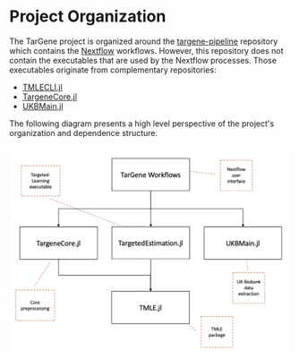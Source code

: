 # Project Organization

The TarGene project is organized around the [targene-pipeline](https://github.com/TARGENE/targene-pipeline) repository which contains the [Nextflow](https://www.nextflow.io/) workflows. However, this repository does not contain the executables that are used by the Nextflow processes. Those executables originate from complementary repositories:

- [TMLECLI.jl](https://github.com/TARGENE/TMLECLI.jl)
- [TargeneCore.jl](https://github.com/TARGENE/TargeneCore.jl)
- [UKBMain.jl](https://github.com/TARGENE/UKBMain.jl)

The following diagram presents a high level perspective of the project's organization and dependence structure.

![TarGene Organization](../assets/targene_organization.png)

